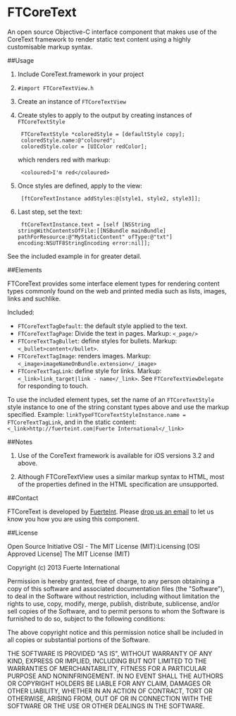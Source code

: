 FTCoreText
===

An open source Objective-C interface component that makes use of the CoreText framework to render static text content using a highly customisable markup syntax.

##Usage

1. Include CoreText.framework in your project
2. `#import FTCoreTextView.h`
3. Create an instance of `FTCoreTextView`
4. Create styles to apply to the output by creating instances of `FTCoreTextStyle`


        FTCoreTextStyle *coloredStyle = [defaultStyle copy];
        coloredStyle.name:@"coloured";
        coloredStyle.color = [UIColor redColor];


    which renders red with markup: 
    
        <coloured>I'm red</coloured>

5. Once styles are defined, apply to the view: 

        [ftCoreTextInstance addStyles:@[style1, style2, style3]];

6. Last step, set the text:

        ftCoreTextInstance.text = [self [NSString stringWithContentsOfFile:[[NSBundle mainBundle] pathForResource:@"MyStaticContent" ofType:@"txt"] encoding:NSUTF8StringEncoding error:nil]];

See the included example in for greater detail.

##Elements

FTCoreText provides some interface element types for rendering content types commonly found on the web and printed media such as lists, images, links and suchlike.

Included:

- `FTCoreTextTagDefault`: the default style applied to the text. 
- `FTCoreTextTagPage`: Divide the text in pages. Markup: `<_page/>`
- `FTCoreTextTagBullet`: define styles for bullets. Markup: `<_bullet>content</bullet>`.
- `FTCoreTextTagImage`: renders images. Markup: `<_image>imageNameOnBundle.extension</_image>`
- `FTCoreTextTagLink`: define style for links. Markup: `<_link>link_target|link - name</_link>`. See `FTCoreTextViewDelegate` for responding to touch.

To use the included element types, set the name of an `FTCoreTextStyle` style instance to one of the string constant types above and use the markup specified. Example: `linkTypeFTCoreTextStyleInstance.name = FTCoreTextTagLink`, and in the static content: `<_link>http://fuerteint.com|Fuerte International</_link>`

##Notes

1. Use of the CoreText framework is available for iOS versions 3.2 and above.

2. Although FTCoreTextView uses a similar markup syntax to HTML, most of the properties defined in the HTML specification are unsupported.

##Contact

FTCoreText is developed by [FuerteInt](http://fuerteint.com). Please [drop us an email](mailto:open-source@fuerteint.com) to let us know you how you are using this component.

##License

Open Source Initiative OSI - The MIT License (MIT):Licensing [OSI Approved License] The MIT License (MIT)

Copyright (c) 2013 Fuerte International

Permission is hereby granted, free of charge, to any person obtaining a copy of this software and associated documentation files (the "Software"), to deal in the Software without restriction, including without limitation the rights to use, copy, modify, merge, publish, distribute, sublicense, and/or sell copies of the Software, and to permit persons to whom the Software is furnished to do so, subject to the following conditions:

The above copyright notice and this permission notice shall be included in all copies or substantial portions of the Software.

THE SOFTWARE IS PROVIDED "AS IS", WITHOUT WARRANTY OF ANY KIND, EXPRESS OR IMPLIED, INCLUDING BUT NOT LIMITED TO THE WARRANTIES OF MERCHANTABILITY, FITNESS FOR A PARTICULAR PURPOSE AND NONINFRINGEMENT. IN NO EVENT SHALL THE AUTHORS OR COPYRIGHT HOLDERS BE LIABLE FOR ANY CLAIM, DAMAGES OR OTHER LIABILITY, WHETHER IN AN ACTION OF CONTRACT, TORT OR OTHERWISE, ARISING FROM, OUT OF OR IN CONNECTION WITH THE SOFTWARE OR THE USE OR OTHER DEALINGS IN THE SOFTWARE.